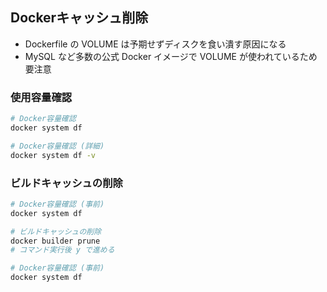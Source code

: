 
## Dockerキャッシュ削除

- Dockerfile の VOLUME は予期せずディスクを食い潰す原因になる
- MySQL など多数の公式 Docker イメージで VOLUME が使われているため要注意


### 使用容量確認

```bash
# Docker容量確認
docker system df

# Docker容量確認 (詳細)
docker system df -v
```


### ビルドキャッシュの削除

```bash
# Docker容量確認 (事前)
docker system df

# ビルドキャッシュの削除
docker builder prune
# コマンド実行後 y で進める

# Docker容量確認 (事前)
docker system df
```
